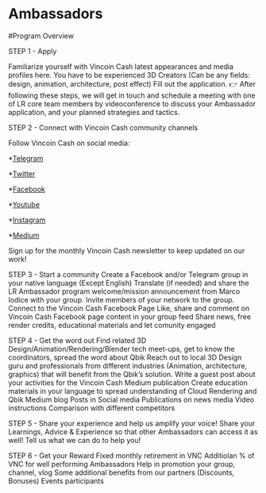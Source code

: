 # Ambassadors


#Program Overview


STEP 1 - Apply

Familiarize yourself with Vincoin Cash latest appearances and media profiles here.
You have to be experienced 3D Creators (Can be any fields: design, animation, architecture, post effect)
Fill out the application.
👉 After following these steps, we will get in touch and schedule a meeting with one of LR core team members by videoconference to discuss your Ambassador application, and your planned strategies and tactics. 




STEP 2 - Connect with Vincoin Cash community channels

Follow Vincoin Cash on social media:

*[Telegram](https://t.me/vincoincash)

*[Twitter](https://twitter.com/Vincoin_Cash)

*[Facebook](https://www.facebook.com/vincoincash/)

*[Youtube](https://www.youtube.com/channel/UCJqRWW07kX3m-I8IkRNUa2Q)

*[Instagram](https://www.instagram.com/vincoincash/)

*[Medium](https://medium.com/@vincoincash_eng)


Sign up for the monthly Vincoin Cash newsletter to keep updated on our work!




STEP 3 - Start a community
Create a Facebook and/or Telegram group in your native language (Except English)
Translate (if needed) and share the LR Ambassador program welcome/mission announcement from Marco Iodice with your group.
Invite members of your network to the group.
Connect to the Vincoin Cash Facebook Page
Like, share and comment on Vincoin Cash Facebook page content in your group feed 
Share news, free render credits, educational materials and let comunity engaged 




STEP 4 - Get the word out
Find related 3D Design/Animation/Rendering/Blender tech meet-ups, get to know the coordinators, spread the word about Qbik
Reach out to local 3D Design guru and professionals from different industries (Animation, architecture, graphics) that will benefit from the Qbik’s solution.
Write a guest post about your activities for the Vincoin Cash Medium  publication
Create education materials in your language to spread understanding of Cloud Rendering and Qbik
Medium blog 
Posts in Social media 
Publications on news media
Video instructions 
Comparison with different competitors



STEP 5 - Share your experience and help us amplify your voice!
Share your Learnings, Advice & Experience so that other Ambassadors can access it as well!
Tell us what we can do to help you! 




STEP 6 - Get your Reward
Fixed monthly retirement in VNC 
Additiolan % of VNC for well performing Ambassadors
Help in promotion your group, channel, vlog 
Some additional benefits from our partners (Discounts, Bonuses)
Events participants 






